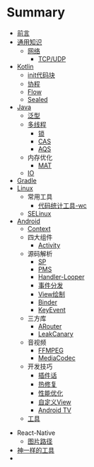 # Summary

* [前言](README.md)
* [通用知识](./general/README.md)
    * [网络](./general/network.md)
        * [TCP/UDP](./general/tcp_udp.md)
* [Kotlin](./kotlin/README.md)
    * [init代码块](./kotlin/init.md)
    * [协程](./kotlin/coroutines.md)
    * [Flow](./kotlin/flow.md)
    * [Sealed](./kotlin/sealed.md)
* [Java](./java/README.md)
    * [泛型](./java/泛型.md)
    * [多线程](./multi_thread.md)
        * [锁](./java/lock.md)
        * [CAS](./java/cas.md)
        * [AQS](./java/aqs.md)
    * 内存优化
        * [MAT](./java/mat.md)
    * [IO](./java/io.md)
* [Gradle](./gradle/README.md)
* [Linux](./linux/README.md)
    * 常用工具
        * [代码统计工具-wc](./linux/wc.md)
    * [SELinux](./linux/SELinux.md)
* [Android](./android/README.md)
    * [Context](./android/context.md)
    * 四大组件
        * [Activity](./android/activity.md)
    * 源码解析
        * [SP](./android/SharedPreferences.md)
        * [PMS](./android/PMS.md)
        * [Handler-Looper](./android/handler_looper.md)
        * [事件分发](./android/touch_event.md)
        * [View绘制](./android/view_render.md)
        * [Binder](./android/binder.md)
        * [KeyEvent](./android/keyevent.md)
    * 三方库
        * [ARouter](./android/ARouter.md)
        * [LeakCanary](./android/LeakCanary.md)
    * 音视频
        * [FFMPEG](./android/ffmpeg.md)
        * [MediaCodec](./android/mediacodec.md)
    * 开发技巧
        * [插件话](./android/plugin_ops.md)
        * [热修复](./android/hotfix.md)
        * [性能优化](./android/performance.md)
        * [自定义View](./android/custom_view.md)
        * [Android TV](./android/tv.md)
    * [工具](./android/tools.md)

- React-Native
    - [图片路径](./rn/image_path.md)
- [神一样的工具](./tools/README.md)
- 